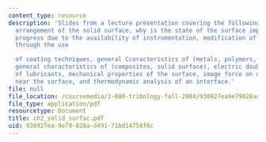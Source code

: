 ```yaml
---
content_type: resource
description: 'Slides from a lecture presentation covering the following topics: Atomic
  arrangement of the solid surface, why is the state of the surface important in tribology,
  progress due to the availability of instrumentation, modification of the surface
  through the use

  of coating techniques, general Ccaracteristics of (metals, polymers, ceramics),
  general characteristics of (composites, solid surface), electric double layer, role
  of lubricants, mechanical properties of the surface, image force on dislocations
  near the surface, and thermodynamic analysis of an interface.'
file: null
file_location: /coursemedia/2-800-tribology-fall-2004/936927ea9e79828ad49171bd14758f6c_ch2_solid_surfac.pdf
file_type: application/pdf
resourcetype: Document
title: ch2_solid_surfac.pdf
uid: 936927ea-9e79-828a-d491-71bd14758f6c
---
```

